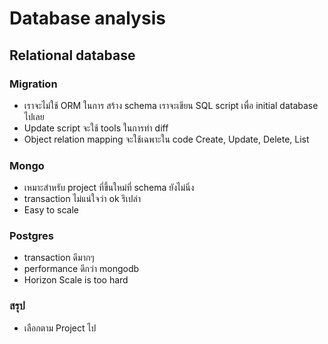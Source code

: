 # Database analysis


## Relational database
### Migration
- เราจะไม่ใช้ ORM ในการ สร้าง schema เราจะเขียน SQL script เพื่อ initial database ไปเลย
- Update script จะใช้ tools ในการทำ diff
- Object relation mapping จะใช้เฉพาะใน code Create, Update, Delete, List

### Mongo
- เหมาะสำหรับ project ที่ขึ้นใหม่ที่ schema ยังไม่นิ่ง
- transaction ไม่แน่ใจว่า ok รึเปล่า
- Easy to scale

### Postgres
- transaction ดีมากๆ
- performance ดีกว่า mongodb
- Horizon Scale is too hard

### สรุป
- เลือกตาม Project ไป
